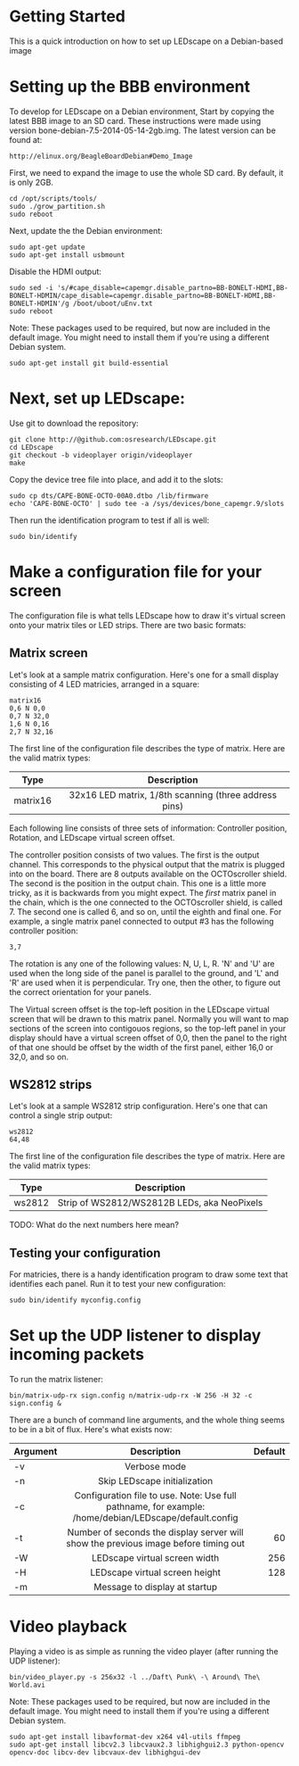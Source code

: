 Getting Started
===============

This is a quick introduction on how to set up LEDscape on a Debian-based image

Setting up the BBB environment
==============================

To develop for LEDscape on a Debian environment, Start by copying the latest BBB image to an SD card. These instructions were made using version bone-debian-7.5-2014-05-14-2gb.img. The latest version can be found at:

    http://elinux.org/BeagleBoardDebian#Demo_Image

First, we need to expand the image to use the whole SD card. By default, it is only 2GB.

    cd /opt/scripts/tools/
    sudo ./grow_partition.sh
    sudo reboot

Next, update the the Debian environment:

    sudo apt-get update
    sudo apt-get install usbmount
    
Disable the HDMI output:

    sudo sed -i 's/#cape_disable=capemgr.disable_partno=BB-BONELT-HDMI,BB-BONELT-HDMIN/cape_disable=capemgr.disable_partno=BB-BONELT-HDMI,BB-BONELT-HDMIN'/g /boot/uboot/uEnv.txt
    sudo reboot

Note: These packages used to be required, but now are included in the default image. You might need to install them if you're using a different Debian system.

    sudo apt-get install git build-essential

Next, set up LEDscape:
======================

Use git to download the repository:

    git clone http://@github.com:osresearch/LEDscape.git
    cd LEDscape
    git checkout -b videoplayer origin/videoplayer
    make
    
Copy the device tree file into place, and add it to the slots:

    sudo cp dts/CAPE-BONE-OCTO-00A0.dtbo /lib/firmware
    echo 'CAPE-BONE-OCTO' | sudo tee -a /sys/devices/bone_capemgr.9/slots
    
Then run the identification program to test if all is well:

    sudo bin/identify

Make a configuration file for your screen
=========================================

The configuration file is what tells LEDscape how to draw it's virtual screen onto your matrix tiles or LED strips. There are two basic formats:

Matrix screen
-------------

Let's look at a sample matrix configuration. Here's one for a small display consisting of 4 LED matricies, arranged in a square:

    matrix16
    0,6 N 0,0
    0,7 N 32,0
    1,6 N 0,16
    2,7 N 32,16
    
The first line of the configuration file describes the type of matrix. Here are the valid matrix types:

| Type      | Description           |
| ------------- |:-------------:|
| matrix16      | 32x16 LED matrix, 1/8th scanning (three address pins) |

Each following line consists of three sets of information: Controller position, Rotation, and LEDscape virtual screen offset.

The controller position consists of two values. The first is the output channel. This corresponds to the physical output that the matrix is plugged into on the board. There are 8 outputs available on the OCTOscroller shield. The second is the position in the output chain. This one is a little more tricky, as it is backwards from you might expect. The *first* matrix panel in the chain, which is the one connected to the OCTOscroller shield, is called 7. The second one is called 6, and so on, until the eighth and final one. For example, a single matrix panel connected to output #3 has the following controller position:

    3,7
    
The rotation is any one of the following values: N, U, L, R. 'N' and 'U' are used when the long side of the panel is parallel to the ground, and 'L' and 'R' are used when it is perpendicular. Try one, then the other, to figure out the correct orientation for your panels.

The Virtual screen offset is the top-left position in the LEDscape virtual screen that will be drawn to this matrix panel. Normally you will want to map sections of the screen into contigouos regions, so the top-left panel in your display should have a virtual screen offset of 0,0, then the panel to the right of that one should be offset by the width of the first panel, either 16,0 or 32,0, and so on.


WS2812 strips
-------------

Let's look at a sample WS2812 strip configuration. Here's one that can control a single strip output:

    ws2812
    64,48

The first line of the configuration file describes the type of matrix. Here are the valid matrix types:

| Type          | Description           |
| ------------- |:-------------:|
| ws2812        | Strip of WS2812/WS2812B LEDs, aka NeoPixels |

TODO: What do the next numbers here mean?

Testing your configuration
--------------------------

For matricies, there is a handy identification program to draw some text that identifies each panel. Run it to test your new configuration:

    sudo bin/identify myconfig.config


Set up the UDP listener to display incoming packets
===================================================
    
To run the matrix listener:
    
    bin/matrix-udp-rx sign.config n/matrix-udp-rx -W 256 -H 32 -c sign.config &
    
There are a bunch of command line arguments, and the whole thing seems to be in a bit of flux. Here's what exists now:

| Argument      | Description           | Default |
| ------------- |:-------------:| -----:|
| -v      | Verbose mode |  |
| -n      | Skip LEDscape initialization      | |
| -c      | Configuration file to use. Note: Use full pathname, for example: /home/debian/LEDscape/default.config      | |
| -t      | Number of seconds the display server will show the previous image before timing out      | 60 |
| -W      | LEDscape virtual screen width      | 256 |
| -H      | LEDscape virtual screen height      | 128 |
| -m      | Message to display at startup      | |


Video playback
==============

Playing a video is as simple as running the video player (after running the UDP listener):

    bin/video_player.py -s 256x32 -l ../Daft\ Punk\ -\ Around\ The\ World.avi
    
Note: These packages used to be required, but now are included in the default image. You might need to install them if you're using a different Debian system.

    sudo apt-get install libavformat-dev x264 v4l-utils ffmpeg
    sudo apt-get install libcv2.3 libcvaux2.3 libhighgui2.3 python-opencv opencv-doc libcv-dev libcvaux-dev libhighgui-dev
